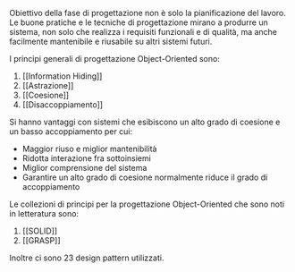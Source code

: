 Obiettivo della fase di progettazione non è solo la pianificazione del lavoro. Le buone pratiche e le tecniche di progettazione mirano a produrre un sistema, non solo che realizza i requisiti funzionali e di qualità, ma anche facilmente mantenibile e riusabile su altri sistemi futuri.

I principi generali di progettazione Object-Oriented sono:
1. [[Information Hiding]]
2. [[Astrazione]]
3. [[Coesione]]
4. [[Disaccoppiamento]]

Si hanno vantaggi con sistemi che esibiscono un alto grado di coesione e un basso accoppiamento per cui:
- Maggior riuso e miglior mantenibilità
- Ridotta interazione fra sottoinsiemi
- Miglior comprensione del sistema
- Garantire un alto grado di coesione normalmente riduce il grado di accoppiamento

Le collezioni di principi per la progettazione Object-Oriented che sono noti in letteratura sono:
1. [[SOLID]]
2. [[GRASP]]

Inoltre ci sono 23 design pattern utilizzati.